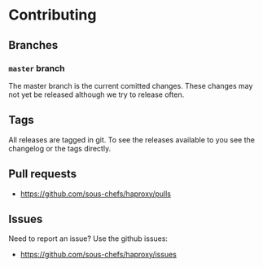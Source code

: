 # Contributing

## Branches

### `master` branch

The master branch is the current comitted changes. These changes may not yet be released although we try to release often.

## Tags

All releases are tagged in git. To see the releases available to you see the changelog or the tags directly.


## Pull requests

- <https://github.com/sous-chefs/haproxy/pulls>

## Issues

Need to report an issue? Use the github issues:

- <https://github.com/sous-chefs/haproxy/issues>
